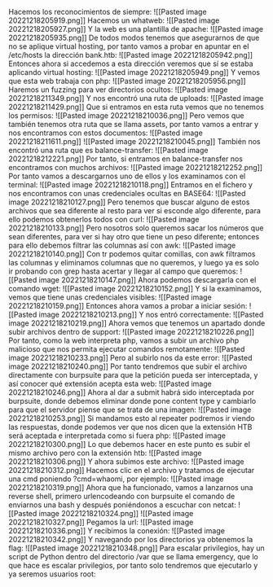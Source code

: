 Hacemos los reconocimientos de siempre:
![[Pasted image 20221218205919.png]]
Hacemos un whatweb:
![[Pasted image 20221218205927.png]]
Y la web es una plantilla de apache:
![[Pasted image 20221218205935.png]]
De todos modos tenemos que asegurarnos de que no se aplique virtual hosting, por tanto vamos a probar en apuntar en el /etc/hosts la dirección bank.htb:
![[Pasted image 20221218205942.png]]
Entonces ahora si accedemos a esta dirección veremos que sí se estaba aplicando virtual hosting:
![[Pasted image 20221218205949.png]]
Y vemos que esta web trabaja con php:
![[Pasted image 20221218205956.png]]
Haremos un fuzzing para ver directorios ocultos:
![[Pasted image 20221218211349.png]]
Y nos encontró una ruta de uploads:
![[Pasted image 20221218211429.png]]
Que si entramos en esta ruta vemos que no tenemos los permisos:
![[Pasted image 20221218210036.png]]
Pero vemos que también tenemos otra ruta que se llama assets, por tanto vamos a entrar y nos encontramos con estos documentos:
![[Pasted image 20221218211611.png]]
![[Pasted image 20221218210045.png]]
También nos encontró una ruta que es balance-transfer:
![[Pasted image 20221218212221.png]]
Por tanto, si entramos en balance-transfer nos encontramos con muchos archivos:
![[Pasted image 20221218212252.png]]
Por tanto vamos a descargarnos uno de ellos y los examinamos con el terminal:
![[Pasted image 20221218210118.png]]
Entramos en el fichero y nos encontramos con unas credenciales ocultas en BASE64:
![[Pasted image 20221218210127.png]]
Pero tenemos que buscar alguno de estos archivos que sea diferente al resto para ver si esconde algo diferente, para ello podemos obtenerlos todos con curl:
![[Pasted image 20221218210133.png]]
Pero nosotros solo queremos sacar los números que sean diferentes, para ver si hay otro que tiene un peso diferente; entonces para ello debemos filtrar las columnas así con awk:
![[Pasted image 20221218210140.png]]
Con tr podemos quitar comillas, con awk filtramos las columnas y eliminamos columnas que no queremos, y luego ya es solo ir probando con grep hasta acertar y llegar al campo que queremos:
![[Pasted image 20221218210147.png]]
Ahora podemos descargarla con el comando wget:
![[Pasted image 20221218210152.png]]
Y si la examinamos, vemos que tiene unas credenciales visibles:
![[Pasted image 20221218210159.png]]
Entonces ahora vamos a probar a iniciar sesión:
![[Pasted image 20221218210213.png]]
Y nos entró correctamente:
![[Pasted image 20221218210219.png]]
Ahora vemos que tenemos un apartado donde subir archivos dentro de support:
![[Pasted image 20221218210226.png]]
Por tanto, como la web interpreta php, vamos a subir un archivo php malicioso que nos permita ejecutar comandos remotamente:
![[Pasted image 20221218210233.png]]
Pero al subirlo nos da este error:
![[Pasted image 20221218210240.png]]
Por tanto tendremos que subir el archivo directamente con burpsuite para que la petición pueda ser interceptada, y así conocer qué extensión acepta esta web:
![[Pasted image 20221218210246.png]]
Ahora al dar a submit habrá sido interceptada por burpsuite, donde debemos eliminar donde pone content type y cambiarlo para que el servidor piense que se trata de una imagen:
![[Pasted image 20221218210253.png]]
Si mandamos esto al repeater podremos ir viendo las respuestas, donde podemos ver que nos dicen que la extensión HTB será aceptada e interpretada como si fuera php:
![[Pasted image 20221218210300.png]]
Lo que debemos hacer en este punto es subir el mismo archivo pero con la extensión htb:
![[Pasted image 20221218210306.png]]
Y ahora subimos este archivo:
![[Pasted image 20221218210312.png]]
Hacemos clic en el archivo y tratamos de ejecutar una cmd poniendo ?cmd=whaomi, por ejemplo:
![[Pasted image 20221218210319.png]]
Ahora que ha funcionado, vamos a lanzarnos una reverse shell, primero urlencodeando con burpsuite el comando de enviarnos una bash y después poniéndonos a escuchar con netcat:
![[Pasted image 20221218210324.png]]
![[Pasted image 20221218210327.png]]
Pegamos la url:
![[Pasted image 20221218210336.png]]
Y recibimos la conexión:
![[Pasted image 20221218210342.png]]
Y navegando por los directorios ya obtenemos la flag:
![[Pasted image 20221218210348.png]]
Para escalar privilegios, hay un script de Python dentro del directorio /var que se llama emergency, que lo que hace es escalar privilegios, por tanto solo tendremos que ejecutarlo y ya seremos usuarios root:
